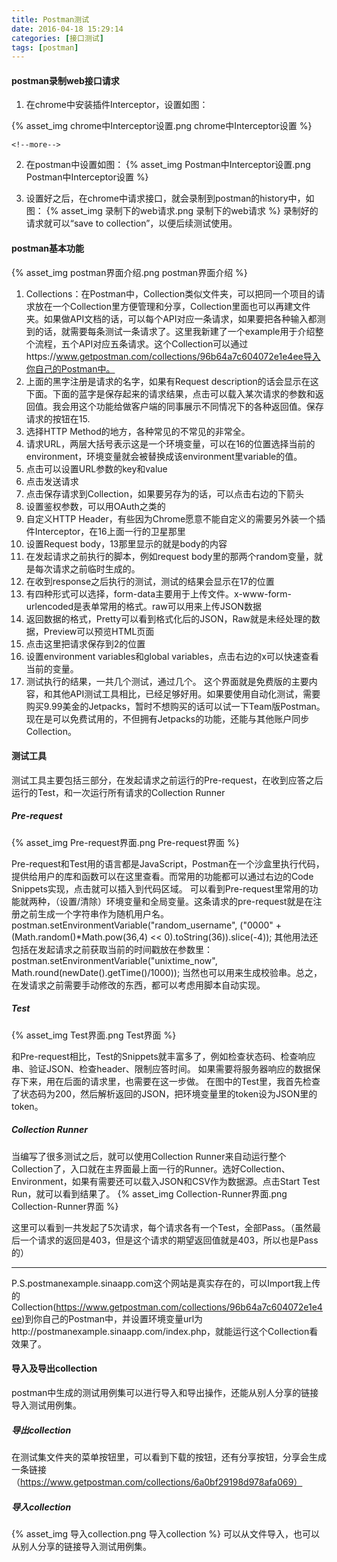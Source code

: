 ```yaml
---
title: Postman测试
date: 2016-04-18 15:29:14
categories: [接口测试]
tags: [postman]
---
```


#### postman录制web接口请求
1. 在chrome中安装插件Interceptor，设置如图：

{% asset_img chrome中Interceptor设置.png chrome中Interceptor设置 %}

    <!--more-->

2. 在postman中设置如图：
{% asset_img Postman中Interceptor设置.png Postman中Interceptor设置 %}

3. 设置好之后，在chrome中请求接口，就会录制到postman的history中，如图：
{% asset_img 录制下的web请求.png 录制下的web请求 %}
录制好的请求就可以“save to collection”，以便后续测试使用。

#### postman基本功能
{% asset_img postman界面介绍.png postman界面介绍 %}
1. Collections：在Postman中，Collection类似文件夹，可以把同一个项目的请求放在一个Collection里方便管理和分享，Collection里面也可以再建文件夹。如果做API文档的话，可以每个API对应一条请求，如果要把各种输入都测到的话，就需要每条测试一条请求了。这里我新建了一个example用于介绍整个流程，五个API对应五条请求。这个Collection可以通过https://www.getpostman.com/collections/96b64a7c604072e1e4ee导入你自己的Postman中。
2. 上面的黑字注册是请求的名字，如果有Request description的话会显示在这下面。下面的蓝字是保存起来的请求结果，点击可以载入某次请求的参数和返回值。我会用这个功能给做客户端的同事展示不同情况下的各种返回值。保存请求的按钮在15.
3. 选择HTTP Method的地方，各种常见的不常见的非常全。
4. 请求URL，两层大括号表示这是一个环境变量，可以在16的位置选择当前的environment，环境变量就会被替换成该environment里variable的值。
5. 点击可以设置URL参数的key和value
6. 点击发送请求
7. 点击保存请求到Collection，如果要另存为的话，可以点击右边的下箭头
8. 设置鉴权参数，可以用OAuth之类的
9. 自定义HTTP Header，有些因为Chrome愿意不能自定义的需要另外装一个插件Interceptor，在16上面一行的卫星那里
10. 设置Request body，13那里显示的就是body的内容
11. 在发起请求之前执行的脚本，例如request body里的那两个random变量，就是每次请求之前临时生成的。
12. 在收到response之后执行的测试，测试的结果会显示在17的位置
13. 有四种形式可以选择，form-data主要用于上传文件。x-www-form-urlencoded是表单常用的格式。raw可以用来上传JSON数据
14. 返回数据的格式，Pretty可以看到格式化后的JSON，Raw就是未经处理的数据，Preview可以预览HTML页面
15. 点击这里把请求保存到2的位置
16. 设置environment variables和global variables，点击右边的x可以快速查看当前的变量。
17. 测试执行的结果，一共几个测试，通过几个。
这个界面就是免费版的主要内容，和其他API测试工具相比，已经足够好用。如果要使用自动化测试，需要购买9.99美金的Jetpacks，暂时不想购买的话可以试一下Team版Postman。现在是可以免费试用的，不但拥有Jetpacks的功能，还能与其他账户同步Collection。

#### 测试工具
测试工具主要包括三部分，在发起请求之前运行的Pre-request，在收到应答之后运行的Test，和一次运行所有请求的Collection Runner

##### Pre-request
{% asset_img Pre-request界面.png Pre-request界面 %}

Pre-request和Test用的语言都是JavaScript，Postman在一个沙盒里执行代码，提供给用户的库和函数可以在这里查看。而常用的功能都可以通过右边的Code Snippets实现，点击就可以插入到代码区域。
可以看到Pre-request里常用的功能就两种，（设置/清除）环境变量和全局变量。这条请求的pre-request就是在注册之前生成一个字符串作为随机用户名。
postman.setEnvironmentVariable("random_username", ("0000" + (Math.random()\*Math.pow(36,4) << 0).toString(36)).slice(-4));
其他用法还包括在发起请求之前获取当前的时间戳放在参数里：
postman.setEnvironmentVariable("unixtime_now", Math.round(newDate().getTime()/1000));
当然也可以用来生成校验串。总之，在发请求之前需要手动修改的东西，都可以考虑用脚本自动实现。

##### Test
{% asset_img Test界面.png Test界面 %}

和Pre-request相比，Test的Snippets就丰富多了，例如检查状态码、检查响应串、验证JSON、检查header、限制应答时间。
如果需要将服务器响应的数据保存下来，用在后面的请求里，也需要在这一步做。
在图中的Test里，我首先检查了状态码为200，然后解析返回的JSON，把环境变量里的token设为JSON里的token。

##### Collection Runner
当编写了很多测试之后，就可以使用Collection Runner来自动运行整个Collection了，入口就在主界面最上面一行的Runner。选好Collection、Environment，如果有需要还可以载入JSON和CSV作为数据源。点击Start Test Run，就可以看到结果了。
{% asset_img Collection-Runner界面.png Collection-Runner界面 %}

这里可以看到一共发起了5次请求，每个请求各有一个Test，全部Pass。（虽然最后一个请求的返回是403，但是这个请求的期望返回值就是403，所以也是Pass的）
***
P.S.postmanexample.sinaapp.com这个网站是真实存在的，可以Import我上传的Collection(https://www.getpostman.com/collections/96b64a7c604072e1e4ee)到你自己的Postman中，并设置环境变量url为http://postmanexample.sinaapp.com/index.php，就能运行这个Collection看效果了。

#### 导入及导出collection
postman中生成的测试用例集可以进行导入和导出操作，还能从别人分享的链接导入测试用例集。
##### 导出collection
在测试集文件夹的菜单按钮里，可以看到下载的按钮，还有分享按钮，分享会生成一条链接（https://www.getpostman.com/collections/6a0bf29198d978afa069）

##### 导入collection
{% asset_img 导入collection.png 导入collection %}
可以从文件导入，也可以从别人分享的链接导入测试用例集。
